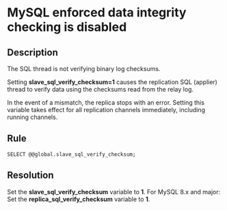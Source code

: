 # MySQL enforced data integrity checking is disabled

## Description
The SQL thread is not verifying binary log checksums. 

Setting **slave_sql_verify_checksum=1** causes the replication SQL (applier) thread to verify data using the checksums read from the relay log. 

In the event of a mismatch, the replica stops with an error. Setting this variable takes effect for all replication channels immediately, including running channels.


## Rule
`SELECT @@global.slave_sql_verify_checksum;`


## Resolution
Set the **slave_sql_verify_checksum** variable to **1**.
For MySQL 8.x and major: Set the **replica_sql_verify_checksum** variable to **1**.


